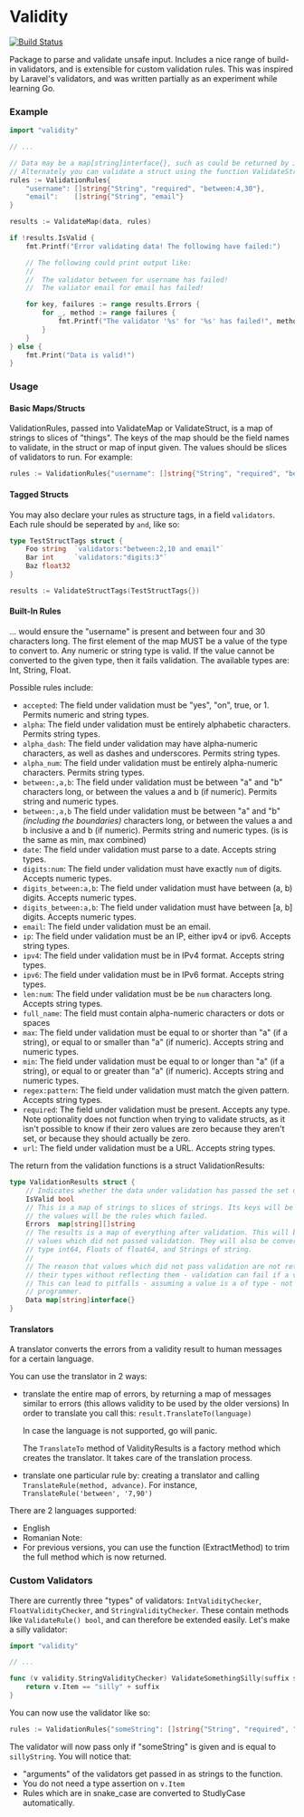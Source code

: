 # Validity

[![Build Status](https://travis-ci.org/Assembli/validity.svg)](https://travis-ci.org/Assembli/validity)

Package to parse and validate unsafe input. Includes a nice range of build-in validators, and is extensible for custom validation rules. This was inspired by Laravel's validators, and was written partially as an experiment while learning Go.

### Example

```go
import "validity"

// ...

// Data may be a map[string]interface{}, such as could be returned by JSON decoding.
// Alternately you can validate a struct using the function ValidateStruct
rules := ValidationRules{
    "username": []string{"String", "required", "between:4,30"},
    "email":    []string{"String", "email"}
}

results := ValidateMap(data, rules)

if !results.IsValid {
    fmt.Printf("Error validating data! The following have failed:")

    // The following could print output like:
    //
    //  The validator between for username has failed!
    //  The valiator email for email has failed!

    for key, failures := range results.Errors {
        for _, method := range failures {
            fmt.Printf("The validator '%s' for '%s' has failed!", method, key);
        }
    }
} else {
    fmt.Print("Data is valid!")
}
```

### Usage

#### Basic Maps/Structs

ValidationRules, passed into ValidateMap or ValidateStruct, is a map of strings to slices of "things". The keys of the map should be the field names to validate, in the struct or map of input given. The values should be slices of validators to run. For example:

```go
rules := ValidationRules{"username": []string{"String", "required", "between: 4, 30"}}
```

#### Tagged Structs

You may also declare your rules as structure tags, in a field `validators`. Each rule should be seperated by ` and `, like so:

```go
type TestStructTags struct {
	Foo string 	`validators:"between:2,10 and email"`
	Bar int		`validators:"digits:3"`
	Baz float32
}

results := ValidateStructTags(TestStructTags{})
```

#### Built-In Rules

... would ensure the "username" is present and between four and 30 characters long. The first element of the map MUST be a value of the type to convert to. Any numeric or string type is valid. If the value cannot be converted to the given type, then it fails validation. The available types are: Int, String, Float.

Possible rules include:
 * `accepted`: The field under validation must be "yes", "on", true, or 1. Permits numeric and string types.
 * `alpha`: The field under validation must be entirely alphabetic characters. Permits string types.
 * `alpha_dash`: The field under validation may have alpha-numeric characters, as well as dashes and underscores. Permits string types.
 * `alpha_num`: The field under validation must be entirely alpha-numeric characters. Permits string types.
 * `between:,a,b`: The field under validation must be between "a" and "b" characters long, or between the values a and b (if numeric). Permits string and numeric types.
 * `between:,a,b`	The field under validation must be between "a" and "b" *(including the boundaries)* characters long, or between the values a and b inclusive a and b (if numeric). Permits string and numeric types. (is is the same as min, max combined)
 * `date`: The field under validation must parse to a date. Accepts string types.
 * `digits:num`: The field under validation must have exactly `num` of digits. Accepts numeric types.
 * `digits_between:a,b`: The field under validation must have between (a, b) digits. Accepts numeric types.
 * `digits_between:a,b`: The field under validation must have between [a, b] digits. Accepts numeric types.
 * `email`: The field under validation must be an email.
 * `ip`: The field under validation must be an IP, either ipv4 or ipv6. Accepts string types.
 * `ipv4`: The field under validation must be in IPv4 format. Accepts string types.
 * `ipv6`: The field under validation must be in IPv6 format. Accepts string types.
 * `len:num`: The field under validation must be be `num` characters long. Accepts string types.
 * `full_name`: The field must contain alpha-numeric characters or dots or spaces
 * `max`: The field under validation must be equal to or shorter than "a" (if a string), or equal to or smaller than "a" (if numeric). Accepts string and numeric types.
 * `min`: The field under validation must be equal to or longer than "a" (if a string), or equal to or greater than "a" (if numeric). Accepts string and numeric types.
 * `regex:pattern`: The field under validation must match the given pattern. Accepts string types.
 * `required`: The field under validation must be present. Accepts any type. Note optionality does not function when trying to validate structs, as it isn't possible to know if their zero values are zero because they aren't set, or because they should actually be zero.
 * `url`: The field under validation must be a URL. Accepts string types.

The return from the validation functions is a struct ValidationResults:

```go
type ValidationResults struct {
	// Indicates whether the data under validation has passed the set of rules.
	IsValid bool
	// This is a map of strings to slices of strings. Its keys will be any validation fields which had an error, and
	// the values will be the rules which failed.
	Errors  map[string][]string
	// The results is a map of everything after validation. This will be the same data, excluding extraneous values, and
	// values which did not passed validation. They will also be converted to the correct types. Integers will be of
	// type int64, Floats of float64, and Strings of string.
	//
	// The reason that values which did not pass validation are not returned, is because it is not possible to know
	// their types without reflecting them - validation can fail if a value is not able to be converted to a type.
	// This can lead to pitfalls - assuming a value is a of type - not to mention extra work on behalf of the
	// programmer.
	Data map[string]interface{}
}
```

#### Translators


A translator converts the errors from a validity result to human messages for a certain language.

You can use the translator in 2 ways:

* translate the entire map of errors, by returning a map of messages similar to errors (this allows validity to be used by the older versions)
  In order to translate you call this: `result.TranslateTo(language)`

  In case the language is not supported, go will panic.

  The `TranslateTo` method of ValidityResults is a factory method which creates the translator. It takes care of the translation process.

* translate one particular rule by: creating a translator and calling `TranslateRule(method, advance)`. For instance, `TranslateRule('between', '7,90')`

There are 2 languages supported:

* English
* Romanian
Note:
* For previous versions, you can use the function (ExtractMethod) to trim the full method which is now returned.




### Custom Validators

There are currently three "types" of validators: `IntValidityChecker`, `FloatValidityChecker`, and `StringValidityChecker`. These contain methods like `ValidateRule() bool`, and can therefore be extended easily. Let's make a silly validator:

```go
import "validity"

// ...

func (v validity.StringValidityChecker) ValidateSomethingSilly(suffix string) bool {
    return v.Item == "silly" + suffix
}
```

You can now use the validator like so:

```go
rules := ValidationRules{"someString": []string{"String", "required", "something_silly:String"}}
```

The validator will now pass only if "someString" is given and is equal to `sillyString`. You will notice that:

 * "arguments" of the validators get passed in as strings to the function.
 * You do not need a type assertion on `v.Item`
 * Rules which are in snake\_case are converted to StudlyCase automatically.
